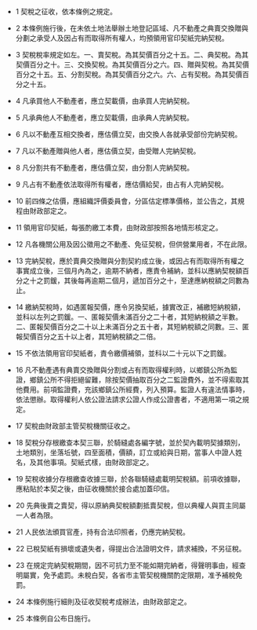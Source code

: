 * 1 契稅之征收，依本條例之規定。

* 2 本條例施行後，在未依土地法舉辦土地登記區域、凡不動產之典賣交換贈與分劃之承受人及因占有而取得所有權人，均預領用官印契紙完納契稅。

* 3 契稅稅率規定如左。一、賣契稅。為其契價百分之十五。二、典契稅。為其契價百分之十。三、交換契稅。為其契價百分之六。四、贈與契稅。為其契價百分之十五。五、分割契稅。為其契價百分之六。六、占有契稅。為其契價百分之十五。

* 4 凡承買他人不動產者，應立契載價，由承買人完納契稅。

* 5 凡承典他人不動產者，應立契載價，由承典人完納契稅。

* 6 凡以不動產互相交換者，應估價立契，由交換人各就承受部份完納契稅。

* 7 凡以不動產贈與他人者，應估價立契，由受贈人完納契稅。

* 8 凡分割共有不動產者，應估價立契，由分割人完納契稅。

* 9 凡占有不動產依法取得所有權者，應估價給契，由占有人完納契稅。

* 10 前四條之估價，應組織評價委員會，分區估定標準價格，並公告之，其規程由財政部定之。

* 11 領用官印契紙，每張酌繳工本費，由財政部按照各地情形核定之。

* 12 凡各機關公用及因公徵用之不動產、免征契稅，但供營業用者，不在此限。

* 13 完納契稅，應於賣典交換贈與分割契約成立後，或因占有而取得所有權之事實成立後，三個月內為之，逾期不納者，應責令補納，並科以應納契稅額百分之十之罰鍰，其後每再逾期二個月，遞加百分之十，至達應納稅額之同數為止。

* 14 繳納契稅時，如遇匿報契價，應令另換契紙，據實改正，補繳短納稅額，並科以左列之罰鍰。一、匿報契價未滿百分之二十者，其短納稅額之半數。二、匿報契價百分之二十以上未滿百分之五十者，其短納稅額之同數。三、匿報契價百分之五十以上者，其短納稅額之二倍。

* 15 不依法領用官印契紙者，責令繳價補領，並科以二十元以下之罰鍰。

* 16 凡不動產遇有典賣交換贈與分割或占有而取得權利時，以鄉鎮公所為監證，鄉鎮公所不得拒絕留難，除按契價抽取百分之二監證費外，並不得索取其他費用。前項監證費，充該鄉鎮公所經費，列入預算。監證人有違法情事時，依法懲辦。取得權利人依公證法請求公證人作成公證書者，不適用第一項之規定。

* 17 契稅由財政部主管契稅機關征收之。

* 18 契稅分存根繳查本契三聯，於騎縫處各編字號，並於契內載明契據類別，土地類別，坐落坵號，四至面積，價額，訂立或給與日期，當事人中證人姓名，及其他事項。契紙式樣，由財政部定之。

* 19 契稅收據分存根繳查收據三聯，於各聯騎縫處載明契稅額。前項收據聯，應粘貼於本契之後，由征收機關於接合處加蓋印信。

* 20 先典後賣之賣契，得以原納典契稅額劃抵賣契稅，但以典權人與買主同屬一人者為限。

* 21 人民依法頒買官產，持有合法印照者，仍應完納契稅。

* 22 已稅契紙有損壞或遺失者，得提出合法證明文件，請求補換，不另征稅。

* 23 在規定完納契稅期間，因不可抗力至不能如期完納者，得聲明事由，經查明屬實，免予處罰。未稅白契，各省市主管契稅機關酌定限期，准予補稅免罰。

* 24 本條例施行細則及征收契稅考成辦法，由財政部定之。

* 25 本條例自公布日施行。

